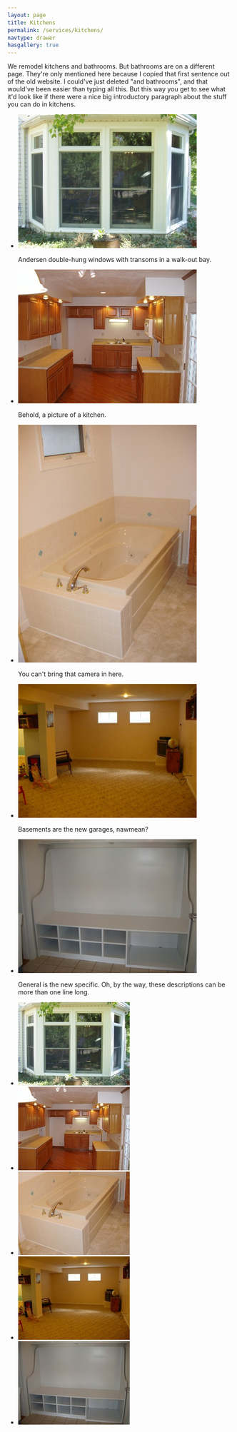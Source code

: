 ```yaml
---
layout: page
title: Kitchens
permalink: /services/kitchens/
navtype: drawer
hasgallery: true
---
```

We remodel kitchens and bathrooms. But bathrooms are on a different page. They're only mentioned here because I copied that first sentence out of the old website. I could've just deleted "and bathrooms", and that would've been easier than typing all this. But this way you get to see what it'd look like if there were a nice big introductory paragraph about the stuff you can do in kitchens.
<script>
$(window).load(function() {
  // The slider being synced must be initialized first
  $('#carousel').flexslider({
    animation: "slide",
    controlNav: false,
    animationLoop: true,
    slideshow: false,
    itemWidth: 180,
    maxItems: 4,
    itemMargin: 5,
    asNavFor: '#mainslider'
  });
  $('#mainslider').flexslider({
    animation: "slide",
    controlNav: false,
    animationLoop: true,
    slideshow: false,
    sync: "#carousel",
    smoothHeight: true
  });
})
</script>

<div class="flexslider-container">

<div id="mainslider" class="flexslider">
  <ul class="slides">
    <li>
      <img src="/images/windoors.jpg" />
      <p class="flex-caption">Andersen double-hung windows with transoms in a walk-out bay.</p>
    </li>
    <li>
      <img src="/images/kitchens.jpg" />
      <p class="flex-caption">Behold, a picture of a kitchen.</p>
    </li>
    <li>
      <img src="/images/bathrooms.jpg" />
      <p class="flex-caption">You can't bring that camera in here.</p>
    </li>
    <li>
      <img src="/images/basements.jpg" />
      <p class="flex-caption">Basements are the new garages, nawmean?</p>
    </li>
    <li>
	<img src="/images/general.jpg" alt="">
	<p class="flex-caption">General is the new specific. Oh, by the way, these descriptions can be more than one line long.</p>
    </li>
  </ul>
</div>

<div id="carousel" class="flexslider">
  <ul class="slides">
    <li>
      <img src="/images/windoors-thumb.jpg" />
    </li>
    <li>
      <img src="/images/kitchens-thumb.jpg" />
    </li>
    <li>
      <img src="/images/bathrooms-thumb.jpg" />
    </li>
    <li>
      <img src="/images/basements-thumb.jpg" />
    </li>
    <li>
      <img src="/images/general-thumb.jpg" />
    </li>
  </ul>
</div>

</div>
